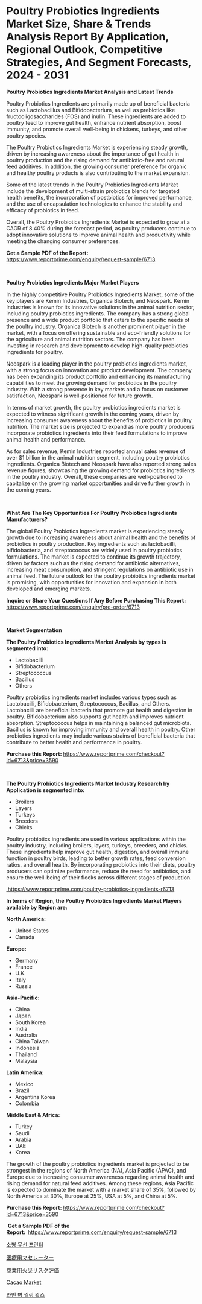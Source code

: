 <p><h1>Poultry Probiotics Ingredients Market Size, Share & Trends Analysis Report By Application, Regional Outlook, Competitive Strategies, And Segment Forecasts, 2024 - 2031</h1></p><p><strong>Poultry Probiotics Ingredients Market Analysis and Latest Trends</strong></p>
<p><p>Poultry Probiotics Ingredients are primarily made up of beneficial bacteria such as Lactobacillus and Bifidobacterium, as well as prebiotics like fructooligosaccharides (FOS) and inulin. These ingredients are added to poultry feed to improve gut health, enhance nutrient absorption, boost immunity, and promote overall well-being in chickens, turkeys, and other poultry species.</p><p>The Poultry Probiotics Ingredients Market is experiencing steady growth, driven by increasing awareness about the importance of gut health in poultry production and the rising demand for antibiotic-free and natural feed additives. In addition, the growing consumer preference for organic and healthy poultry products is also contributing to the market expansion.</p><p>Some of the latest trends in the Poultry Probiotics Ingredients Market include the development of multi-strain probiotics blends for targeted health benefits, the incorporation of postbiotics for improved performance, and the use of encapsulation technologies to enhance the stability and efficacy of probiotics in feed.</p><p>Overall, the Poultry Probiotics Ingredients Market is expected to grow at a CAGR of 8.40% during the forecast period, as poultry producers continue to adopt innovative solutions to improve animal health and productivity while meeting the changing consumer preferences.</p></p>
<p><strong>Get a Sample PDF of the Report:&nbsp;</strong> <a href="https://www.reportprime.com/enquiry/request-sample/6713">https://www.reportprime.com/enquiry/request-sample/6713</a></p>
<p>&nbsp;</p>
<p><strong>Poultry Probiotics Ingredients Major Market Players</strong></p>
<p><p>In the highly competitive Poultry Probiotics Ingredients Market, some of the key players are Kemin Industries, Organica Biotech, and Neospark. Kemin Industries is known for its innovative solutions in the animal nutrition sector, including poultry probiotics ingredients. The company has a strong global presence and a wide product portfolio that caters to the specific needs of the poultry industry. Organica Biotech is another prominent player in the market, with a focus on offering sustainable and eco-friendly solutions for the agriculture and animal nutrition sectors. The company has been investing in research and development to develop high-quality probiotics ingredients for poultry.</p><p>Neospark is a leading player in the poultry probiotics ingredients market, with a strong focus on innovation and product development. The company has been expanding its product portfolio and enhancing its manufacturing capabilities to meet the growing demand for probiotics in the poultry industry. With a strong presence in key markets and a focus on customer satisfaction, Neospark is well-positioned for future growth.</p><p>In terms of market growth, the poultry probiotics ingredients market is expected to witness significant growth in the coming years, driven by increasing consumer awareness about the benefits of probiotics in poultry nutrition. The market size is projected to expand as more poultry producers incorporate probiotics ingredients into their feed formulations to improve animal health and performance.</p><p>As for sales revenue, Kemin Industries reported annual sales revenue of over $1 billion in the animal nutrition segment, including poultry probiotics ingredients. Organica Biotech and Neospark have also reported strong sales revenue figures, showcasing the growing demand for probiotics ingredients in the poultry industry. Overall, these companies are well-positioned to capitalize on the growing market opportunities and drive further growth in the coming years.</p></p>
<p>&nbsp;</p>
<p><strong>What Are The Key Opportunities For Poultry Probiotics Ingredients Manufacturers?</strong></p>
<p><p>The global Poultry Probiotics Ingredients market is experiencing steady growth due to increasing awareness about animal health and the benefits of probiotics in poultry production. Key ingredients such as lactobacilli, bifidobacteria, and streptococcus are widely used in poultry probiotics formulations. The market is expected to continue its growth trajectory, driven by factors such as the rising demand for antibiotic alternatives, increasing meat consumption, and stringent regulations on antibiotic use in animal feed. The future outlook for the poultry probiotics ingredients market is promising, with opportunities for innovation and expansion in both developed and emerging markets.</p></p>
<p><strong>Inquire or Share Your Questions If Any Before Purchasing This Report:</strong> <a href="https://www.reportprime.com/enquiry/pre-order/6713">https://www.reportprime.com/enquiry/pre-order/6713</a></p>
<p>&nbsp;</p>
<p><strong>Market Segmentation</strong></p>
<p><strong>The Poultry Probiotics Ingredients Market Analysis by types is segmented into:</strong></p>
<p><ul><li>Lactobacilli</li><li>Bifidobacterium</li><li>Streptococcus</li><li>Bacillus</li><li>Others</li></ul></p>
<p><p>Poultry probiotics ingredients market includes various types such as Lactobacilli, Bifidobacterium, Streptococcus, Bacillus, and Others. Lactobacilli are beneficial bacteria that promote gut health and digestion in poultry. Bifidobacterium also supports gut health and improves nutrient absorption. Streptococcus helps in maintaining a balanced gut microbiota. Bacillus is known for improving immunity and overall health in poultry. Other probiotics ingredients may include various strains of beneficial bacteria that contribute to better health and performance in poultry.</p></p>
<p><strong>Purchase this Report:&nbsp;</strong><a href="https://www.reportprime.com/checkout?id=6713&price=3590">https://www.reportprime.com/checkout?id=6713&price=3590</a></p>
<p>&nbsp;</p>
<p><strong>The Poultry Probiotics Ingredients Market Industry Research by Application is segmented into:</strong></p>
<p><ul><li>Broilers</li><li>Layers</li><li>Turkeys</li><li>Breeders</li><li>Chicks</li></ul></p>
<p><p>Poultry probiotics ingredients are used in various applications within the poultry industry, including broilers, layers, turkeys, breeders, and chicks. These ingredients help improve gut health, digestion, and overall immune function in poultry birds, leading to better growth rates, feed conversion ratios, and overall health. By incorporating probiotics into their diets, poultry producers can optimize performance, reduce the need for antibiotics, and ensure the well-being of their flocks across different stages of production.</p></p>
<p><a href="https://www.reportprime.com/poultry-probiotics-ingredients-r6713">&nbsp;https://www.reportprime.com/poultry-probiotics-ingredients-r6713</a></p>
<p><strong>In terms of Region, the Poultry Probiotics Ingredients Market Players available by Region are:</strong></p>
<p>
    <p> <strong> North America: </strong>
        <ul>
            <li>United States</li>
            <li>Canada</li>
        </ul>
        </p> 
    <p> <strong> Europe: </strong>
        <ul>
            <li>Germany</li>
            <li>France</li>
            <li>U.K.</li>
            <li>Italy</li>
            <li>Russia</li>
        </ul>
        </p> 
    <p> <strong> Asia-Pacific: </strong>
        <ul>
            <li>China</li>
            <li>Japan</li>
            <li>South Korea</li>
            <li>India</li>
            <li>Australia</li>
            <li>China Taiwan</li>
            <li>Indonesia</li>
            <li>Thailand</li>
            <li>Malaysia</li>
        </ul>
        </p> 
    <p> <strong> Latin America: </strong>
        <ul>
            <li>Mexico</li>
            <li>Brazil</li>
            <li>Argentina Korea</li>
            <li>Colombia</li>
        </ul>
        </p> 
    <p> <strong> Middle East & Africa: </strong>
        <ul>
            <li>Turkey</li>
            <li>Saudi</li>
            <li>Arabia</li>
            <li>UAE</li>
            <li>Korea</li>
        </ul>
    </p>
    </p>
<p><p>The growth of the poultry probiotics ingredients market is projected to be strongest in the regions of North America (NA), Asia Pacific (APAC), and Europe due to increasing consumer awareness regarding animal health and rising demand for natural feed additives. Among these regions, Asia Pacific is expected to dominate the market with a market share of 35%, followed by North America at 30%, Europe at 25%, USA at 5%, and China at 5%.</p></p>
<p><strong>Purchase this Report: </strong><a href="https://www.reportprime.com/checkout?id=6713&price=3590">https://www.reportprime.com/checkout?id=6713&price=3590</a></p>
<p>&nbsp;<strong>Get a Sample PDF of the Report:&nbsp;&nbsp;</strong><a href="https://www.reportprime.com/enquiry/request-sample/6713">https://www.reportprime.com/enquiry/request-sample/6713</a></p>
<p><strong></strong></p>
<p><p><a href="https://github.com/TrevorKruvalis5678/Market-Research-Report-List-1/blob/main/532875171734.md">소형 무선 프린터</a></p><p><a href="https://github.com/avwofrml53535/Market-Research-Report-List-2/blob/main/916429675473.md">医療用マセレーター</a></p><p><a href="https://github.com/vtbvgl20191192/Market-Research-Report-List-2/blob/main/146195575474.md">商業用火災リスク評価</a></p><p><a href="https://github.com/MyrticeDare2023/Market-Research-Report-List-1/blob/main/cacao-market.md">Cacao Market</a></p><p><a href="https://github.com/joannescott9078/Market-Research-Report-List-1/blob/main/763273071735.md">와인 병 씰링 왁스</a></p></p>